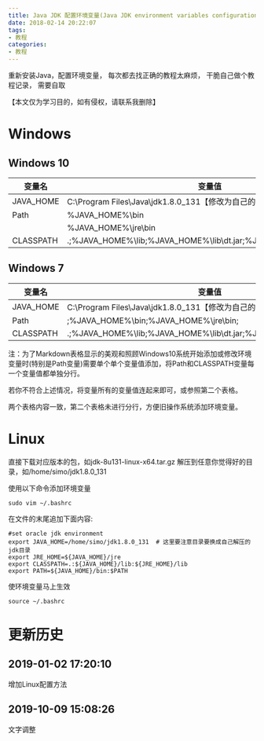 ```yaml
---
title: Java JDK 配置环境变量(Java JDK environment variables configuration)
date: 2018-02-14 20:22:07
tags:
- 教程
categories:
- 教程
---
```



重新安装Java，配置环境变量，
每次都去找正确的教程太麻烦，
干脆自己做个教程记录，
需要自取

【本文仅为学习目的，如有侵权，请联系我删除】
<!-- more -->

# Windows

## Windows 10

变量名    | 变量值
----------|-------------------------------------------
JAVA_HOME |C:\Program Files\Java\jdk1.8.0_131【修改为自己的JDK安装地址】
Path      |%JAVA_HOME%\bin
		  |%JAVA_HOME%\jre\bin
CLASSPATH |.;%JAVA_HOME%\lib;%JAVA_HOME%\lib\dt.jar;%JAVA_HOME%\lib\tools.jar;

## Windows 7

变量名    | 变量值
----------|-------------------------------------------
JAVA_HOME |C:\Program Files\Java\jdk1.8.0_131【修改为自己的JDK安装地址】
Path      |;%JAVA_HOME%\bin;%JAVA_HOME%\jre\bin;
CLASSPATH |.;%JAVA_HOME%\lib;%JAVA_HOME%\lib\dt.jar;%JAVA_HOME%\lib\tools.jar;

注：为了Markdown表格显示的美观和照顾Windows10系统开始添加或修改环境变量时(特别是Path变量)需要单个单个变量值添加，将Path和CLASSPATH变量每一个变量值都单独分行。

若你不符合上述情况，将变量所有的变量值连起来即可，或参照第二个表格。

两个表格内容一致，第二个表格未进行分行，方便旧操作系统添加环境变量。

# Linux

直接下载对应版本的包，如jdk-8u131-linux-x64.tar.gz
解压到任意你觉得好的目录，如/home/simo/jdk1.8.0_131

使用以下命令添加环境变量
```
sudo vim ~/.bashrc
```
在文件的末尾追加下面内容:
```
#set oracle jdk environment
export JAVA_HOME=/home/simo/jdk1.8.0_131  # 这里要注意目录要换成自己解压的jdk目录
export JRE_HOME=${JAVA_HOME}/jre  
export CLASSPATH=.:${JAVA_HOME}/lib:${JRE_HOME}/lib  
export PATH=${JAVA_HOME}/bin:$PATH  
```
使环境变量马上生效
```
source ~/.bashrc
```


# 更新历史
## 2019-01-02 17:20:10
增加Linux配置方法
## 2019-10-09 15:08:26
文字调整